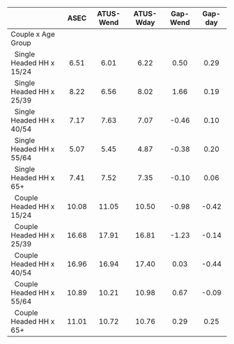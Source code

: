 
|                      |         ASEC |    ATUS-Wend |    ATUS-Wday |     Gap-Wend |      Gap-day |
| -------------------- | :----------: | :----------: | :----------: | :----------: | :----------: |
| Couple x Age Group   |              |              |              |              |              |
| &nbsp;&nbsp;Single Headed HH x 15/24 |         6.51 |         6.01 |         6.22 |         0.50 |         0.29 |
| &nbsp;&nbsp;Single Headed HH x 25/39 |         8.22 |         6.56 |         8.02 |         1.66 |         0.19 |
| &nbsp;&nbsp;Single Headed HH x 40/54 |         7.17 |         7.63 |         7.07 |        -0.46 |         0.10 |
| &nbsp;&nbsp;Single Headed HH x 55/64 |         5.07 |         5.45 |         4.87 |        -0.38 |         0.20 |
| &nbsp;&nbsp;Single Headed HH x 65+ |         7.41 |         7.52 |         7.35 |        -0.10 |         0.06 |
| &nbsp;&nbsp;Couple Headed HH x 15/24 |        10.08 |        11.05 |        10.50 |        -0.98 |        -0.42 |
| &nbsp;&nbsp;Couple Headed HH x 25/39 |        16.68 |        17.91 |        16.81 |        -1.23 |        -0.14 |
| &nbsp;&nbsp;Couple Headed HH x 40/54 |        16.96 |        16.94 |        17.40 |         0.03 |        -0.44 |
| &nbsp;&nbsp;Couple Headed HH x 55/64 |        10.89 |        10.21 |        10.98 |         0.67 |        -0.09 |
| &nbsp;&nbsp;Couple Headed HH x 65+ |        11.01 |        10.72 |        10.76 |         0.29 |         0.25 |

